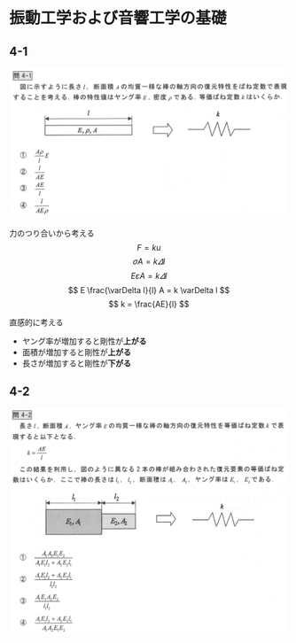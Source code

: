# 振動工学および音響工学の基礎

## 4-1
![4-1](images/4-1.png)

力のつり合いから考える
$$ F = ku $$
$$ \sigma A = k \varDelta l $$
$$ E \varepsilon A = k \varDelta l $$
$$ E \frac{\varDelta l}{l} A = k \varDelta l $$
$$ k = \frac{AE}{l} $$

直感的に考える
- ヤング率が増加すると剛性が**上がる**
- 面積が増加すると剛性が**上がる**
- 長さが増加すると剛性が**下がる**

## 4-2

![4-2](images/4-2.png)

